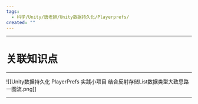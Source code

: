 ```yaml
---
tags:
  - 科学/Unity/唐老狮/Unity数据持久化/Playerprefs/
created: ""
---
```


---
# 关联知识点



---

![[Unity数据持久化 PlayerPrefs 实践小项目 结合反射存储List数据类型大致思路一图流.png]]


---
